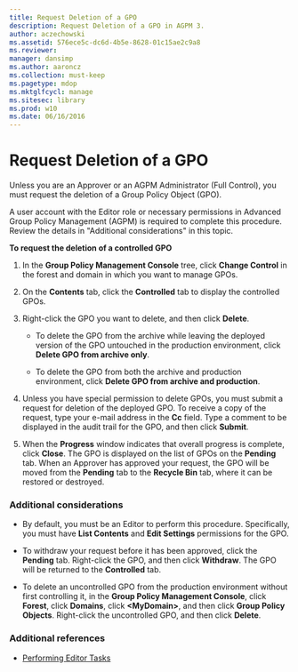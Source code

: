```yaml
---
title: Request Deletion of a GPO
description: Request Deletion of a GPO in AGPM 3.
author: aczechowski
ms.assetid: 576ece5c-dc6d-4b5e-8628-01c15ae2c9a8
ms.reviewer: 
manager: dansimp
ms.author: aaroncz
ms.collection: must-keep
ms.pagetype: mdop
ms.mktglfcycl: manage
ms.sitesec: library
ms.prod: w10
ms.date: 06/16/2016
---
```



# Request Deletion of a GPO


Unless you are an Approver or an AGPM Administrator (Full Control), you must request the deletion of a Group Policy Object (GPO).

A user account with the Editor role or necessary permissions in Advanced Group Policy Management (AGPM) is required to complete this procedure. Review the details in "Additional considerations" in this topic.

**To request the deletion of a controlled GPO**

1.  In the **Group Policy Management Console** tree, click **Change Control** in the forest and domain in which you want to manage GPOs.

2.  On the **Contents** tab, click the **Controlled** tab to display the controlled GPOs.

3.  Right-click the GPO you want to delete, and then click **Delete**.

    -   To delete the GPO from the archive while leaving the deployed version of the GPO untouched in the production environment, click **Delete GPO from archive only**.

    -   To delete the GPO from both the archive and production environment, click **Delete GPO from archive and production**.

4.  Unless you have special permission to delete GPOs, you must submit a request for deletion of the deployed GPO. To receive a copy of the request, type your e-mail address in the **Cc** field. Type a comment to be displayed in the audit trail for the GPO, and then click **Submit**.

5.  When the **Progress** window indicates that overall progress is complete, click **Close**. The GPO is displayed on the list of GPOs on the **Pending** tab. When an Approver has approved your request, the GPO will be moved from the **Pending** tab to the **Recycle Bin** tab, where it can be restored or destroyed.

### Additional considerations

-   By default, you must be an Editor to perform this procedure. Specifically, you must have **List Contents** and **Edit Settings** permissions for the GPO.

-   To withdraw your request before it has been approved, click the **Pending** tab. Right-click the GPO, and then click **Withdraw**. The GPO will be returned to the **Controlled** tab.

-   To delete an uncontrolled GPO from the production environment without first controlling it, in the **Group Policy Management Console**, click **Forest**, click **Domains**, click **&lt;MyDomain&gt;**, and then click **Group Policy Objects**. Right-click the uncontrolled GPO, and then click **Delete**.

### Additional references

-   [Performing Editor Tasks](performing-editor-tasks-agpm30ops.md)

 

 






